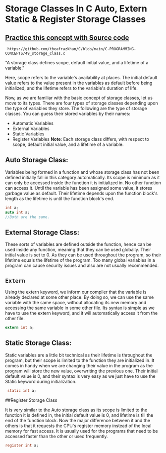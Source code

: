 # Storage Classes In C Auto, Extern Static & Register Storage Classes

## [Practice this concept with Source code ](https://github.com/theafrazkhan/C/blob/main/C-PROGRAMMING-CONCEPTS/49_storage_class.c)

```
 https://github.com/theafrazkhan/C/blob/main/C-PROGRAMMING-CONCEPTS/49_storage_class.c
```

"A storage class defines scope, default initial value, and a lifetime of a variable."

Here, scope refers to the variable's availability at places. The initial default value refers to the value present in the variables as default before being initialized, and the lifetime refers to the variable's duration of life.

Now, as we are familiar with the basic concept of storage classes, let us move to its types. There are four types of storage classes depending upon the type of variables they store. The following are the type of storage classes. You can guess their stored variables by their names:

- Automatic Variables
- External Variables
- Static Variables
- Register Variables
**Note**: Each storage class differs, with respect to scope, default initial value, and a lifetime of a variable.

## Auto Storage Class:
Variables being formed in a function and whose storage class has not been defined initially fall in this category automatically. Its scope is minimum as it can only be accessed inside the function it is initialized in. No other function can access it. Until the variable has been assigned some value, it stores garbage value as default. Their lifetime depends upon the function block's length as the lifetime is until the function block's end. 
``` c
int a;
auto int a;
//Both are the same.
```

## External Storage Class:
These sorts of variables are defined outside the function, hence can be used inside any function, meaning that they can be used globally. Their initial value is set to 0. As they can be used throughout the program, so their lifetime equals the lifetime of the program. Too many global variables in a program can cause security issues and also are not usually recommended. 

## ``` Extern ```
Using the extern keyword, we inform our compiler that the variable is already declared at some other place. By doing so, we can use the same variable with the same space, without allocating its new memory and accessing the same variable in some other file. Its syntax is simple as we have to use the extern keyword, and it will automatically access it from the other file.

``` c
extern int a;
```
## Static Storage Class:
Static variables are a little bit technical as their lifetime is throughout the program, but their scope is limited to the function they are initialized in. It comes in handy when we are changing their value in the program as the program will store the new value, overwriting the previous one. Their initial default value is 0, and their syntax is very easy as we just have to use the Static keyword during initialization. 

```c
 static int a; 
 ```

##Register Storage Class

It is very similar to the Auto storage class as its scope is limited to the function it is defined in, the initial default value is 0, and lifetime is till the end of the function block. Now the major difference between it and the others is that it requests the CPU's register memory instead of the local memory for fast access. It is usually used for the programs that need to be accessed faster than the other or used frequently. 
``` c
register int a;
```